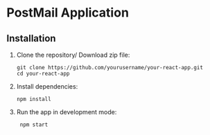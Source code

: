 # PostMail Application

## Installation

1. Clone the repository/ Download zip file:
   ```
   git clone https://github.com/yourusername/your-react-app.git
   cd your-react-app
   ```
   
2. Install dependencies:
    ```
    npm install
    ```

3. Run the app in development mode:
   ```
    npm start
   ```
